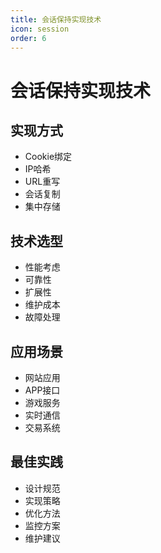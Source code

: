 ```yaml
---
title: 会话保持实现技术
icon: session
order: 6
---
```


# 会话保持实现技术

## 实现方式
- Cookie绑定
- IP哈希
- URL重写
- 会话复制
- 集中存储

## 技术选型
- 性能考虑
- 可靠性
- 扩展性
- 维护成本
- 故障处理

## 应用场景
- 网站应用
- APP接口
- 游戏服务
- 实时通信
- 交易系统

## 最佳实践
- 设计规范
- 实现策略
- 优化方法
- 监控方案
- 维护建议
